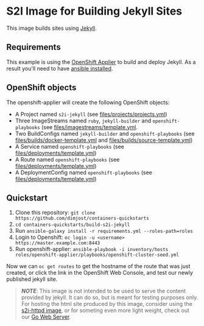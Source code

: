 # S2I Image for Building Jekyll Sites

This image builds sites using [Jekyll](https://jekyllrb.com/).

## Requirements
This example is using the [OpenShift Applier](https://github.com/dimjost/openshift-applier) to build and deploy Jekyll. As a result you'll need to have [ansible installed](http://docs.ansible.com/ansible/latest/intro_installation.html).

## OpenShift objects
The openshift-applier will create the following OpenShift objects:
* A Project named `s2i-jekyll` (see [files/projects/projects.yml](files/projects/projects.yml))
* Three ImageStreams named `ruby`, `jekyll-builder` and `openshift-playbooks` (see [files/imagestreams/template.yml](files/imagestreams/template.yml).
* Two BuildConfigs named `jekyll-builder` and `openshift-playbooks` (see [files/builds/docker-template.yml](files/builds/docker-template.yml) and [files/builds/source-template.yml](files/builds/source-template.yml))
* A Service named `openshift-playbooks` (see [files/deployments/template.yml](files/deployments/template.yml))
* A Route named `openshift-playbooks` (see [files/deployments/template.yml](files/deployments/template.yml))
* A DeploymentConfig named `openshift-playbooks` (see [files/deployments/template.yml](files/deployments/template.yml))

## Quickstart

1. Clone this repository:
   `git clone https://github.com/dimjost/containers-quickstarts`
2. `cd containers-quickstarts/build-s2i-jekyll`
3. Run `ansible-galaxy install -r requirements.yml --roles-path=roles`
4. Login to Openshift: `oc login -u <username> https://master.example.com:8443`
5. Run openshift-applier: `ansible-playbook -i inventory/hosts roles/openshift-applier/playbooks/openshift-cluster-seed.yml`

Now we can `oc get routes` to get the hostname of the route that was just created, or click the link in the OpenShift Web Console, and test our newly published jekyll site.

>**_NOTE_**: This image is not intended to be used to serve the content provided by jekyll. It can do so, but is meant for testing purposes only. For hosting the html site produced by this image, consider using the [s2i-httpd image](/s2i-httpd/), or for someting even more light weight, check out our [Go Web Server](https://github.com/redhat-cop/gows).

